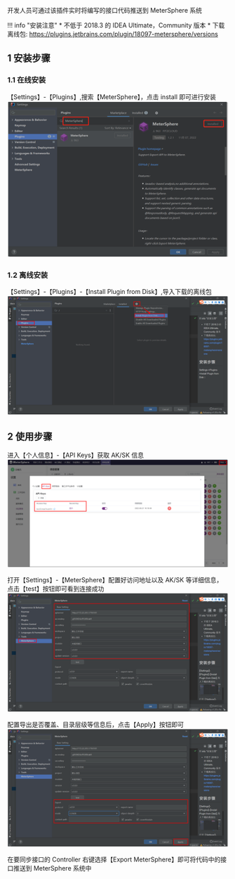 开发人员可通过该插件实时将编写的接口代码推送到 MeterSphere 系统

!!! info "安装注意"
    * 不低于 2018.3 的 IDEA Ultimate，Community 版本
    * 下载离线包: https://plugins.jetbrains.com/plugin/18097-metersphere/versions

## 1 安装步骤
### 1.1 在线安装
【Settings】-【Plugins】,搜索【MeterSphere】，点击 install 即可进行安装
![录制](../../img/user_manual/plugin_use/idea_plugin/idea_plugin_4.png)

### 1.2 离线安装
【Settings】-【Plugins】-【Install Plugin from Disk】,导入下载的离线包
![录制](../../img/user_manual/plugin_use/idea_plugin/idea_plugin_1.png)

## 2 使用步骤
进入【个人信息】-【API Keys】获取 AK/SK 信息 <br>
![录制](../../img/user_manual/plugin_use/idea_plugin/idea_plugin_5.png)

打开【Settings】-【MeterSphere】配置好访问地址以及 AK/SK 等详细信息，点击【test】按钮即可看到连接成功
![录制](../../img/user_manual/plugin_use/idea_plugin/idea_plugin_2.png)

配置导出是否覆盖、目录层级等信息后，点击【Apply】按钮即可
![录制](../../img/user_manual/plugin_use/idea_plugin/idea_plugin_3.png)

在要同步接口的 Controller 右键选择【Export MeterSphere】即可将代码中的接口推送到 MeterSphere 系统中